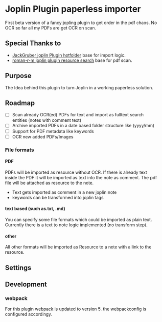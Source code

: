 # Joplin Plugin paperless importer

First beta version of a fancy jopling plugin to get order in the pdf chaos. No OCR so far all my PDFs are get OCR on scan.

## Special Thanks to

- [JackGruber joplin Plugin hotfolder](https://github.com/JackGruber/joplin-plugin-hotfolder) base for import logic.
- [roman-r-m joplin plugin resource search](https://github.com/roman-r-m/joplin-plugin-resource-search) base for pdf scan.

## Purpose

The Idea behind this plugin to turn Joplin in a working paperless solution.

## Roadmap

- [ ] Scan already OCR(ed) PDFs for text and import as fulltext search entities (notes with comment text)
- [ ] Archive imported PDFs in a date based folder structure like (yyyy/mm)
- [ ] Support for PDF metadata like keywords
- [ ] OCR new added PDFs/Images

### File formats

#### PDF

PDFs will be imported as resource without OCR. If there is already text inside the PDF it will be imported as text into the note as comment. The pdf file will be attached as resource to the note.

- Text gets imported as comment in a new joplin note
- keywords can be transformed into joplin tags

#### text based (such as.txt, .md)

You can specify some file formats which could be imported as plain text. Currently there is a text to note logic implemented (no transform step).

#### other

All other formats will be imported as Resource to a note with a link to the resource.

## Settings

## Development

### webpack

For this plugin webpack is updated to version 5. the webpackconfig is configured accordingy.
